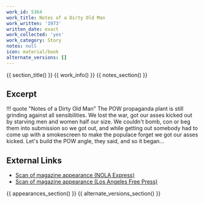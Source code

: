 ```yaml
---
work_id: 5364
work_title: Notes of a Dirty Old Man
work_written: '1973'
written_date: exact
work_collected: 'yes'
work_category: Story
notes: null
icon: material/book
alternate_versions: []
---
```


{{ section_title() }}
{{ work_info() }}
{{ notes_section() }}
## Excerpt
!!! quote "Notes of a Dirty Old Man"
    The POW propaganda plant is still grinding against all sensibilities. We lost the war, got our asses kicked out by starving men and women half our size. We couldn't bomb, con or beg them into submission so we got out, and while getting out somebody had to come up with a smokescreen to make the populace forget we got our asses kicked. Let's build the POW angle, they said, and so it began...

## External Links
- [Scan of magazine appearance (NOLA Express)](https://www.jstor.org/action/doBasicSearch?Query=%22nola+express%22)
- [Scan of magazine appearance (Los Angeles Free Press)](https://www.jstor.org/action/doBasicSearch?Query=pt%3A%28%22Los+Angeles+Free+Press%22%29)

{{ appearances_section() }}
{{ alternate_versions_section() }}